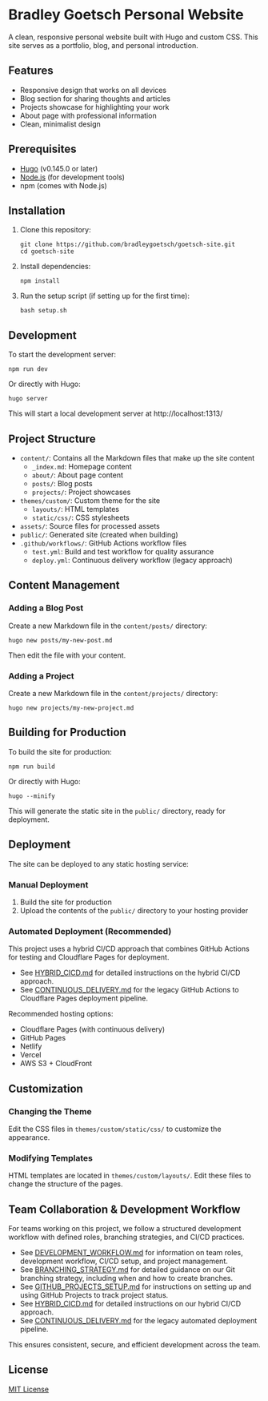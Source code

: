 # Bradley Goetsch Personal Website

A clean, responsive personal website built with Hugo and custom CSS. This site serves as a portfolio, blog, and personal introduction.

## Features

- Responsive design that works on all devices
- Blog section for sharing thoughts and articles
- Projects showcase for highlighting your work
- About page with professional information
- Clean, minimalist design

## Prerequisites

- [Hugo](https://gohugo.io/getting-started/installing/) (v0.145.0 or later)
- [Node.js](https://nodejs.org/) (for development tools)
- npm (comes with Node.js)

## Installation

1. Clone this repository:
   ```
   git clone https://github.com/bradleygoetsch/goetsch-site.git
   cd goetsch-site
   ```

2. Install dependencies:
   ```
   npm install
   ```

3. Run the setup script (if setting up for the first time):
   ```
   bash setup.sh
   ```

## Development

To start the development server:

```
npm run dev
```

Or directly with Hugo:

```
hugo server
```

This will start a local development server at http://localhost:1313/

## Project Structure

- `content/`: Contains all the Markdown files that make up the site content
  - `_index.md`: Homepage content
  - `about/`: About page content
  - `posts/`: Blog posts
  - `projects/`: Project showcases
- `themes/custom/`: Custom theme for the site
  - `layouts/`: HTML templates
  - `static/css/`: CSS stylesheets
- `assets/`: Source files for processed assets
- `public/`: Generated site (created when building)
- `.github/workflows/`: GitHub Actions workflow files
  - `test.yml`: Build and test workflow for quality assurance
  - `deploy.yml`: Continuous delivery workflow (legacy approach)

## Content Management

### Adding a Blog Post

Create a new Markdown file in the `content/posts/` directory:

```
hugo new posts/my-new-post.md
```

Then edit the file with your content.

### Adding a Project

Create a new Markdown file in the `content/projects/` directory:

```
hugo new projects/my-new-project.md
```

## Building for Production

To build the site for production:

```
npm run build
```

Or directly with Hugo:

```
hugo --minify
```

This will generate the static site in the `public/` directory, ready for deployment.

## Deployment

The site can be deployed to any static hosting service:

### Manual Deployment

1. Build the site for production
2. Upload the contents of the `public/` directory to your hosting provider

### Automated Deployment (Recommended)

This project uses a hybrid CI/CD approach that combines GitHub Actions for testing and Cloudflare Pages for deployment.

- See [HYBRID_CICD.md](HYBRID_CICD.md) for detailed instructions on the hybrid CI/CD approach.
- See [CONTINUOUS_DELIVERY.md](CONTINUOUS_DELIVERY.md) for the legacy GitHub Actions to Cloudflare Pages deployment pipeline.

Recommended hosting options:
- Cloudflare Pages (with continuous delivery)
- GitHub Pages
- Netlify
- Vercel
- AWS S3 + CloudFront

## Customization

### Changing the Theme

Edit the CSS files in `themes/custom/static/css/` to customize the appearance.

### Modifying Templates

HTML templates are located in `themes/custom/layouts/`. Edit these files to change the structure of the pages.

## Team Collaboration & Development Workflow

For teams working on this project, we follow a structured development workflow with defined roles, branching strategies, and CI/CD practices.

- See [DEVELOPMENT_WORKFLOW.md](DEVELOPMENT_WORKFLOW.md) for information on team roles, development workflow, CI/CD setup, and project management.
- See [BRANCHING_STRATEGY.md](BRANCHING_STRATEGY.md) for detailed guidance on our Git branching strategy, including when and how to create branches.
- See [GITHUB_PROJECTS_SETUP.md](GITHUB_PROJECTS_SETUP.md) for instructions on setting up and using GitHub Projects to track project status.
- See [HYBRID_CICD.md](HYBRID_CICD.md) for detailed instructions on our hybrid CI/CD approach.
- See [CONTINUOUS_DELIVERY.md](CONTINUOUS_DELIVERY.md) for the legacy automated deployment pipeline.

This ensures consistent, secure, and efficient development across the team.

## License

[MIT License](LICENSE)
